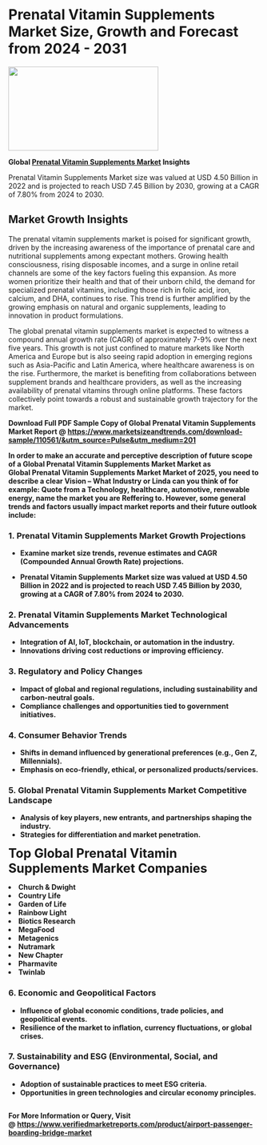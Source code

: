 <H1>Prenatal Vitamin Supplements Market Size, Growth and Forecast from 2024 - 2031</H1><img class="aligncenter size-medium wp-image-584254" src="https://thirdeyenews.in/wp-content/uploads/2024/09/Global-Market-Research-300x168.jpeg" alt="" width="300" height="168" /><p><strong>Global&nbsp;<a href="https://www.marketsizeandtrends.com/download-sample/110561/&amp;utm_source=Pulse&amp;utm_medium=201">Prenatal Vitamin Supplements Market</a> Insights</strong></p><p>Prenatal Vitamin Supplements Market size was valued at USD 4.50 Billion in 2022 and is projected to reach USD 7.45 Billion by 2030, growing at a CAGR of 7.80% from 2024 to 2030.</p><p><h2>Market Growth Insights</h2> <p>The prenatal vitamin supplements market is poised for significant growth, driven by the increasing awareness of the importance of prenatal care and nutritional supplements among expectant mothers. Growing health consciousness, rising disposable incomes, and a surge in online retail channels are some of the key factors fueling this expansion. As more women prioritize their health and that of their unborn child, the demand for specialized prenatal vitamins, including those rich in folic acid, iron, calcium, and DHA, continues to rise. This trend is further amplified by the growing emphasis on natural and organic supplements, leading to innovation in product formulations.</p> <p><strong></strong></p> <p>The global prenatal vitamin supplements market is expected to witness a compound annual growth rate (CAGR) of approximately 7-9% over the next five years. This growth is not just confined to mature markets like North America and Europe but is also seeing rapid adoption in emerging regions such as Asia-Pacific and Latin America, where healthcare awareness is on the rise. Furthermore, the market is benefiting from collaborations between supplement brands and healthcare providers, as well as the increasing availability of prenatal vitamins through online platforms. These factors collectively point towards a robust and sustainable growth trajectory for the market.</p> <p><strong></p><p><span class=""><strong>Download Full PDF Sample Copy of Global Prenatal Vitamin Supplements Market Report</strong> @ <a href="https://www.marketsizeandtrends.com/download-sample/110561/&amp;utm_source=Pulse&amp;utm_medium=201" target="_blank">https://www.marketsizeandtrends.com/download-sample/110561/&amp;utm_source=Pulse&amp;utm_medium=201</a></span></p><p>In order to make an accurate and perceptive description of future scope of a Global&nbsp;Prenatal Vitamin Supplements Market Market as Global&nbsp;Prenatal Vitamin Supplements Market Market of 2025, you need to describe a clear Vision &ndash; What Industry or Linda can you think of for example: Quote from a Technology, healthcare, automotive, renewable energy, name the market you are Reffering to. However, some general trends and factors usually impact market reports and their future outlook include:</p><h3>1.&nbsp;<strong>Prenatal Vitamin Supplements Market Growth Projections</strong></h3><ul><li>Examine market size trends, revenue estimates and CAGR (Compounded Annual Growth Rate) projections.</li><li><p>Prenatal Vitamin Supplements Market size was valued at USD 4.50 Billion in 2022 and is projected to reach USD 7.45 Billion by 2030, growing at a CAGR of 7.80% from 2024 to 2030.</p></li></ul><h3>2.&nbsp;<strong>Prenatal Vitamin Supplements Market Technological Advancements</strong></h3><ul><li>Integration of AI, IoT, blockchain, or automation in the industry.</li><li>Innovations driving cost reductions or improving efficiency.</li></ul><h3>3.&nbsp;<strong>Regulatory and Policy Changes</strong></h3><ul><li>Impact of global and regional regulations, including sustainability and carbon-neutral goals.</li><li>Compliance challenges and opportunities tied to government initiatives.</li></ul><h3>4.&nbsp;<strong>Consumer Behavior Trends</strong></h3><ul><li>Shifts in demand influenced by generational preferences (e.g., Gen Z, Millennials).</li><li>Emphasis on eco-friendly, ethical, or personalized products/services.</li></ul><h3>5.&nbsp;<strong>Global Prenatal Vitamin Supplements Market Competitive Landscape</strong></h3><ul><li>Analysis of key players, new entrants, and partnerships shaping the industry.</li><li>Strategies for differentiation and market penetration.</li></ul><p data-pm-slice="1 1 []"><span style="color: inherit; font-family: inherit; font-size: 25px;">Top Global Prenatal Vitamin Supplements Market Companies</span></p><div class="" data-test-id=""><p><li>Church & Dwight</li><li> Country Life</li><li> Garden of Life</li><li> Rainbow Light</li><li> Biotics Research</li><li> MegaFood</li><li> Metagenics</li><li> Nutramark</li><li> New Chapter</li><li> Pharmavite</li><li> Twinlab</li></p></div><h3>6.&nbsp;<strong>Economic and Geopolitical Factors</strong></h3><ul><li>Influence of global economic conditions, trade policies, and geopolitical events.</li><li>Resilience of the market to inflation, currency fluctuations, or global crises.</li></ul><h3>7.&nbsp;<strong>Sustainability and ESG (Environmental, Social, and Governance)</strong></h3><ul><li>Adoption of sustainable practices to meet ESG criteria.</li><li>Opportunities in green technologies and circular economy principles.</li></ul><h2><strong style="font-size: 14px;">For More Information or Query, Visit @&nbsp;</strong><a style="background-color: #ffffff; font-size: 14px;" href="https://www.marketsizeandtrends.com/report/prenatal-vitamin-supplements-market/" target="_blank">https://www.verifiedmarketreports.com/product/airport-passenger-boarding-bridge-market</a></h2>
